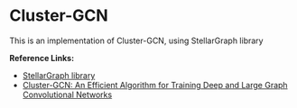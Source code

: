 # Cluster-GCN
This is an implementation of Cluster-GCN, using StellarGraph library

**Reference Links:**
- [StellarGraph library](https://stellargraph.readthedocs.io/en/stable/)
- [Cluster-GCN: An Efficient Algorithm for Training Deep and Large Graph Convolutional Networks](https://arxiv.org/pdf/1905.07953)

